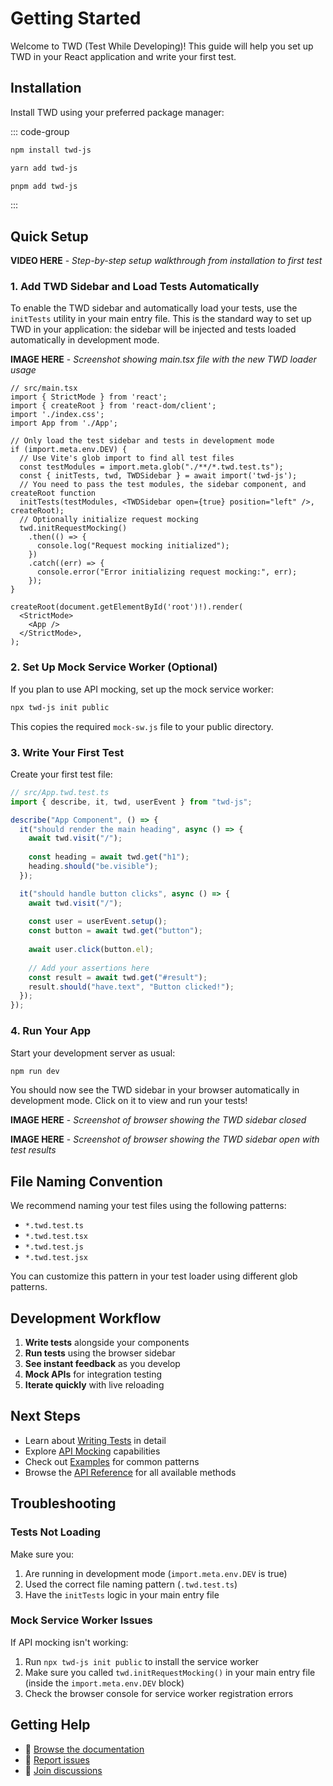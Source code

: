 # Getting Started

Welcome to TWD (Test While Developing)! This guide will help you set up TWD in your React application and write your first test.

## Installation

Install TWD using your preferred package manager:

::: code-group

```bash [npm]
npm install twd-js
```

```bash [yarn]
yarn add twd-js
```

```bash [pnpm]
pnpm add twd-js
```

:::

## Quick Setup

**VIDEO HERE** - *Step-by-step setup walkthrough from installation to first test*


### 1. Add TWD Sidebar and Load Tests Automatically

To enable the TWD sidebar and automatically load your tests, use the `initTests` utility in your main entry file. This is the standard way to set up TWD in your application: the sidebar will be injected and tests loaded automatically in development mode.

**IMAGE HERE** - *Screenshot showing main.tsx file with the new TWD loader usage*

```tsx{7-23}
// src/main.tsx
import { StrictMode } from 'react';
import { createRoot } from 'react-dom/client';
import './index.css';
import App from './App';

// Only load the test sidebar and tests in development mode
if (import.meta.env.DEV) {
  // Use Vite's glob import to find all test files
  const testModules = import.meta.glob("./**/*.twd.test.ts");
  const { initTests, twd, TWDSidebar } = await import('twd-js');
  // You need to pass the test modules, the sidebar component, and createRoot function
  initTests(testModules, <TWDSidebar open={true} position="left" />, createRoot);
  // Optionally initialize request mocking
  twd.initRequestMocking()
    .then(() => {
      console.log("Request mocking initialized");
    })
    .catch((err) => {
      console.error("Error initializing request mocking:", err);
    });
}

createRoot(document.getElementById('root')!).render(
  <StrictMode>
    <App />
  </StrictMode>,
);
```

### 2. Set Up Mock Service Worker (Optional)

If you plan to use API mocking, set up the mock service worker:

```bash
npx twd-js init public
```

This copies the required `mock-sw.js` file to your public directory.

### 3. Write Your First Test

Create your first test file:

```ts
// src/App.twd.test.ts
import { describe, it, twd, userEvent } from "twd-js";

describe("App Component", () => {
  it("should render the main heading", async () => {
    await twd.visit("/");
    
    const heading = await twd.get("h1");
    heading.should("be.visible");
  });

  it("should handle button clicks", async () => {
    await twd.visit("/");
    
    const user = userEvent.setup();
    const button = await twd.get("button");
    
    await user.click(button.el);
    
    // Add your assertions here
    const result = await twd.get("#result");
    result.should("have.text", "Button clicked!");
  });
});
```

### 4. Run Your App

Start your development server as usual:

```bash
npm run dev
```

You should now see the TWD sidebar in your browser automatically in development mode. Click on it to view and run your tests!

**IMAGE HERE** - *Screenshot of browser showing the TWD sidebar closed*

**IMAGE HERE** - *Screenshot of browser showing the TWD sidebar open with test results*


## File Naming Convention

We recommend naming your test files using the following patterns:

- `*.twd.test.ts`
- `*.twd.test.tsx`  
- `*.twd.test.js`
- `*.twd.test.jsx`

You can customize this pattern in your test loader using different glob patterns.

## Development Workflow

1. **Write tests** alongside your components
2. **Run tests** using the browser sidebar
3. **See instant feedback** as you develop
4. **Mock APIs** for integration testing
5. **Iterate quickly** with live reloading

## Next Steps

- Learn about [Writing Tests](/writing-tests) in detail
- Explore [API Mocking](/api-mocking) capabilities  
- Check out [Examples](/examples/) for common patterns
- Browse the [API Reference](/api/) for all available methods

## Troubleshooting


### Tests Not Loading

Make sure you:
1. Are running in development mode (`import.meta.env.DEV` is true)
2. Used the correct file naming pattern (`.twd.test.ts`)
3. Have the `initTests` logic in your main entry file

### Mock Service Worker Issues

If API mocking isn't working:
1. Run `npx twd-js init public` to install the service worker
2. Make sure you called `twd.initRequestMocking()` in your main entry file (inside the `import.meta.env.DEV` block)
3. Check the browser console for service worker registration errors

## Getting Help

- 📖 [Browse the documentation](/api/)
- 🐛 [Report issues](https://github.com/BRIKEV/twd/issues)
- 💬 [Join discussions](https://github.com/BRIKEV/twd/discussions)
